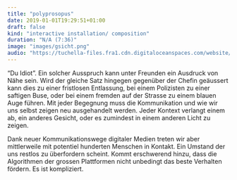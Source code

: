 ```yaml
---
title: "polyprosopus"
date: 2019-01-01T19:29:51+01:00
draft: false
kind: "interactive installation/ composition"
duration: "N/A (7:36)"
image: "images/gsicht.png"
audio: "https://tuchella-files.fra1.cdn.digitaloceanspaces.com/website/polyprosopus-stereo.mp3"
---
```


“Du Idiot”. Ein solcher Ausspruch kann unter Freunden ein Ausdruck von Nähe sein. Wird der gleiche Satz hingegen gegenüber der Chefin geäussert kann dies zu einer fristlosen Entlassung, bei einem Polizisten zu einer saftigen Buse, oder bei einem fremden auf der Strasse zu einem blauen Auge führen. 
Mit jeder Begegnung muss die Kommunikation und wie wir uns selbst zeigen neu ausgehandelt werden. Jeder Kontext verlangt einem ab, ein anderes Gesicht, oder es zumindest in einem anderen Licht zu zeigen. 

Dank neuer Kommunikationswege digitaler Medien treten wir aber mittlerweile mit potentiel hunderten Menschen in Kontakt. Ein Umstand der uns restlos zu überfordern scheint. Kommt erschwerend hinzu, dass die Algorithmen der grossen Plattformen nicht unbedingt  das beste Verhalten fördern. Es ist kompliziert.   